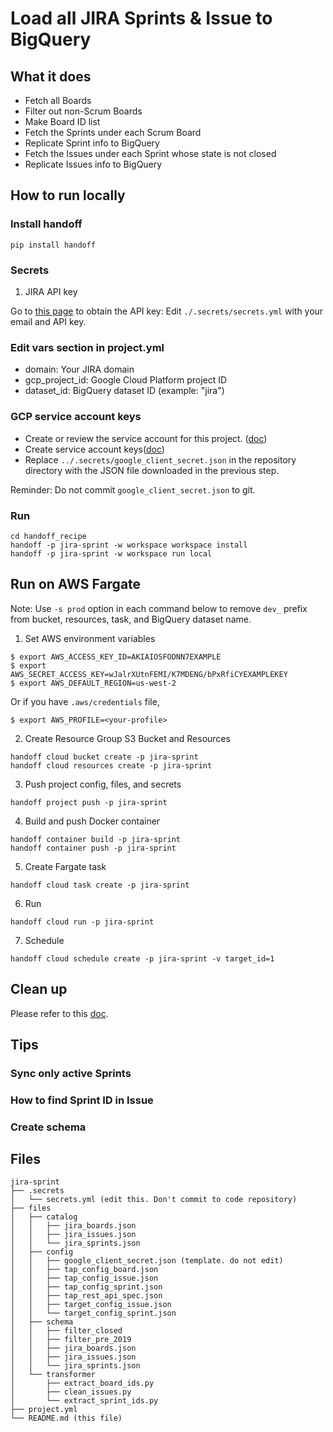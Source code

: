 # Load all JIRA Sprints & Issue to BigQuery

## What it does

- Fetch all Boards
- Filter out non-Scrum Boards
- Make Board ID list
- Fetch the Sprints under each Scrum Board
- Replicate Sprint info to BigQuery
- Fetch the Issues under each Sprint whose state is not closed
- Replicate Issues info to BigQuery

## How to run locally

### Install handoff

```
pip install handoff
```

### Secrets

1. JIRA API key

Go to [this page](https://id.atlassian.com/manage-profile/security/api-tokens) to obtain the API key:
Edit `./.secrets/secrets.yml` with your email and API key.

### Edit vars section in project.yml

- domain: Your JIRA domain
- gcp_project_id: Google Cloud Platform project ID
- dataset_id: BigQuery dataset ID (example: "jira")

### GCP service account keys

- Create or review the service account for this project. ([doc](https://cloud.google.com/iam/docs/creating-managing-service-accounts))
- Create service account keys([doc](https://cloud.google.com/iam/docs/creating-managing-service-account-keys))
- Replace `../.secrets/google_client_secret.json` in the repository directory with the JSON file downloaded in the previous step.

Reminder: Do not commit `google_client_secret.json` to git.

### Run

```
cd handoff_recipe
handoff -p jira-sprint -w workspace workspace install
handoff -p jira-sprint -w workspace run local
```

## Run on AWS Fargate

Note: Use `-s prod` option in each command below to remove `dev_` prefix from bucket, resources, task, and BigQuery dataset name.

1. Set AWS environment variables

```
$ export AWS_ACCESS_KEY_ID=AKIAIOSFODNN7EXAMPLE
$ export AWS_SECRET_ACCESS_KEY=wJalrXUtnFEMI/K7MDENG/bPxRfiCYEXAMPLEKEY
$ export AWS_DEFAULT_REGION=us-west-2
```

Or if you have `.aws/credentials` file,

```
$ export AWS_PROFILE=<your-profile>
```

2. Create Resource Group S3 Bucket and Resources

```
handoff cloud bucket create -p jira-sprint
handoff cloud resources create -p jira-sprint
```

3. Push project config, files, and secrets

```
handoff project push -p jira-sprint
```

4. Build and push Docker container

```
handoff container build -p jira-sprint
handoff container push -p jira-sprint
```

5. Create Fargate task

```
handoff cloud task create -p jira-sprint
```

6. Run

```
handoff cloud run -p jira-sprint
```

7. Schedule

```
handoff cloud schedule create -p jira-sprint -v target_id=1
```

## Clean up

Please refer to this [doc](https://dev.handoff.cloud/en/latest/09_cleanup.html).


## Tips

### Sync only active Sprints


### How to find Sprint ID in Issue


### Create schema


## Files

```
jira-sprint
├── .secrets
│   └── secrets.yml (edit this. Don't commit to code repository)
├── files
│   ├── catalog
│   │   ├── jira_boards.json
│   │   ├── jira_issues.json
│   │   └── jira_sprints.json
│   ├── config
│   │   ├── google_client_secret.json (template. do not edit)
│   │   ├── tap_config_board.json
│   │   ├── tap_config_issue.json
│   │   ├── tap_config_sprint.json
│   │   ├── tap_rest_api_spec.json
│   │   ├── target_config_issue.json
│   │   └── target_config_sprint.json
│   ├── schema
│   │   ├── filter_closed
│   │   ├── filter_pre_2019
│   │   ├── jira_boards.json
│   │   ├── jira_issues.json
│   │   └── jira_sprints.json
│   └── transformer
│       ├── extract_board_ids.py
│       ├── clean_issues.py
│       └── extract_sprint_ids.py
├── project.yml
└── README.md (this file)
```
